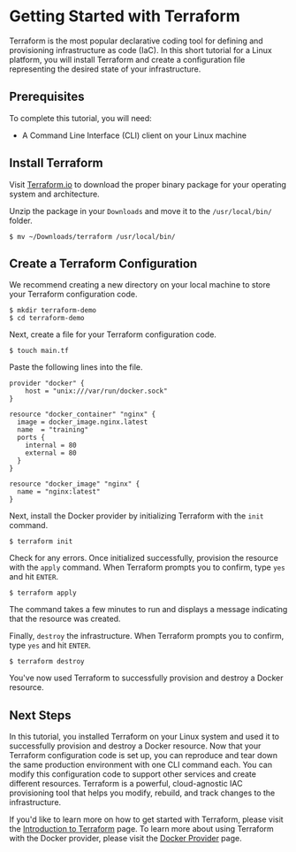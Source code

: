 # Getting Started with Terraform

Terraform is the most popular declarative coding tool for defining and provisioning infrastructure as code (IaC). In this short tutorial for a Linux platform, you will install Terraform and create a configuration file representing the desired state of your infrastructure. 

## Prerequisites

To complete this tutorial, you will need:

 - A Command Line Interface (CLI) client on your Linux machine

## Install Terraform

Visit [Terraform.io](https://www.terraform.io/downloads.html) to download the proper binary package for your operating system and architecture.

Unzip the package in your `Downloads` and move it to the `/usr/local/bin/` folder.

  ```shell
  $ mv ~/Downloads/terraform /usr/local/bin/
  ```

## Create a Terraform Configuration

We recommend creating a new directory on your local machine to store your Terraform configuration code.

  ```shell
  $ mkdir terraform-demo
  $ cd terraform-demo
   ```

Next, create a file for your Terraform configuration code.

  ```shell
  $ touch main.tf
  ```

Paste the following lines into the file.

  ```hcl
  provider "docker" {
      host = "unix:///var/run/docker.sock"
  }

  resource "docker_container" "nginx" {
    image = docker_image.nginx.latest
    name  = "training"
    ports {
      internal = 80
      external = 80
    }
  }

  resource "docker_image" "nginx" {
    name = "nginx:latest"
  }
  ```

Next, install the Docker provider by initializing Terraform with the `init` command. 

  ```shell
  $ terraform init
  ```

Check for any errors. Once initialized successfully, provision the resource with the `apply` command. When Terraform prompts you to confirm, type `yes` and hit `ENTER`.

  ```shell
  $ terraform apply
  ```

The command takes a few minutes to run and displays a message indicating that the resource was created.

Finally, `destroy` the infrastructure. When Terraform prompts you to confirm, type `yes` and hit `ENTER`.

  ```shell
  $ terraform destroy
  ```

You've now used Terraform to successfully provision and destroy a Docker resource.

## Next Steps

In this tutorial, you installed Terraform on your Linux system and used it to successfully provision and destroy a Docker resource. Now that your Terraform configuration code is set up, you can reproduce and tear down the same production environment with one CLI command each. You can modify this configuration code to support other services and create different resources. Terraform is a powerful, cloud-agnostic IAC provisioning tool that helps you modify, rebuild, and track changes to the infrastructure.

If you'd like to learn more on how to get started with Terraform, please visit the [Introduction to Terraform](https://www.terraform.io/intro/index.html) page. To learn more about using Terraform with the Docker provider, please visit the [Docker Provider](https://www.terraform.io/docs/providers/docker/index.html) page.

